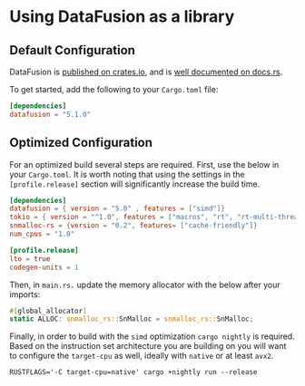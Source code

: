 <!---
  Licensed to the Apache Software Foundation (ASF) under one
  or more contributor license agreements.  See the NOTICE file
  distributed with this work for additional information
  regarding copyright ownership.  The ASF licenses this file
  to you under the Apache License, Version 2.0 (the
  "License"); you may not use this file except in compliance
  with the License.  You may obtain a copy of the License at

    http://www.apache.org/licenses/LICENSE-2.0

  Unless required by applicable law or agreed to in writing,
  software distributed under the License is distributed on an
  "AS IS" BASIS, WITHOUT WARRANTIES OR CONDITIONS OF ANY
  KIND, either express or implied.  See the License for the
  specific language governing permissions and limitations
  under the License.
-->

# Using DataFusion as a library

## Default Configuration

DataFusion is [published on crates.io](https://crates.io/crates/datafusion), and is [well documented on docs.rs](https://docs.rs/datafusion/).

To get started, add the following to your `Cargo.toml` file:

```toml
[dependencies]
datafusion = "5.1.0"
```

## Optimized Configuration

For an optimized build several steps are required. First, use the below in your `Cargo.toml`. It is
worth noting that using the settings in the `[profile.release]` section will significantly increase the build time.

```toml
[dependencies]
datafusion = { version = "5.0" , features = ["simd"]}
tokio = { version = "^1.0", features = ["macros", "rt", "rt-multi-thread"] }
snmalloc-rs = {version = "0.2", features= ["cache-friendly"]}
num_cpus = "1.0"

[profile.release]
lto = true
codegen-units = 1
```

Then, in `main.rs.` update the memory allocator with the below after your imports:

```rust
#[global_allocator]
static ALLOC: snmalloc_rs::SnMalloc = snmalloc_rs::SnMalloc;
```

Finally, in order to build with the `simd` optimization `cargo nightly` is required. Based on the instruction
set architecture you are building on you will want to configure the `target-cpu` as well, ideally
with `native` or at least `avx2`.

```
RUSTFLAGS='-C target-cpu=native' cargo +nightly run --release
```
